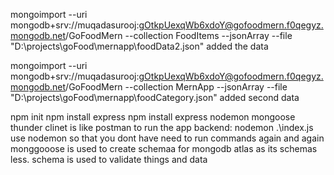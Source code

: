 mongoimport --uri mongodb+srv://muqadasurooj:gOtkpUexqWb6xdoY@gofoodmern.f0qegyz.mongodb.net/GoFoodMern --collection FoodItems --jsonArray --file "D:\projects\goFood\mernapp\foodData2.json"
added the data

mongoimport --uri mongodb+srv://muqadasurooj:gOtkpUexqWb6xdoY@gofoodmern.f0qegyz.mongodb.net/GoFoodMern --collection MernApp --jsonArray --file "D:\projects\goFood\mernapp\foodCategory.json"
added second data

npm init
npm install express
npm install express nodemon mongoose
thunder clinet is like postman
to run the app backend: nodemon .\index.js
use nodemon so that you dont have need to run commands again and again
monggooose is used to create schemaa for mongodb atlas as its schemas less. 
schema is used to validate things and data 